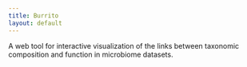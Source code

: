 ```yaml
---
title: Burrito
layout: default
---
```


A web tool for interactive visualization of the links between taxonomic composition and function in microbiome datasets.